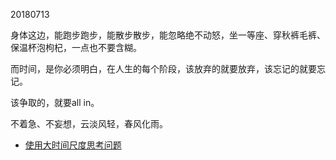 20180713

身体这边，能跑步跑步，能散步散步，能忽略绝不动怒，坐一等座、穿秋裤毛裤、保温杯泡枸杞，一点也不要含糊。

而时间，是你必须明白，在人生的每个阶段，该放弃的就要放弃，该忘记的就要忘记。

该争取的，就要all in。

不着急、不妄想，云淡风轻，春风化雨。


- [使用大时间尺度思考问题](https://mp.weixin.qq.com/s/QeBJ2dPUrH8a508lLOO_RA)
